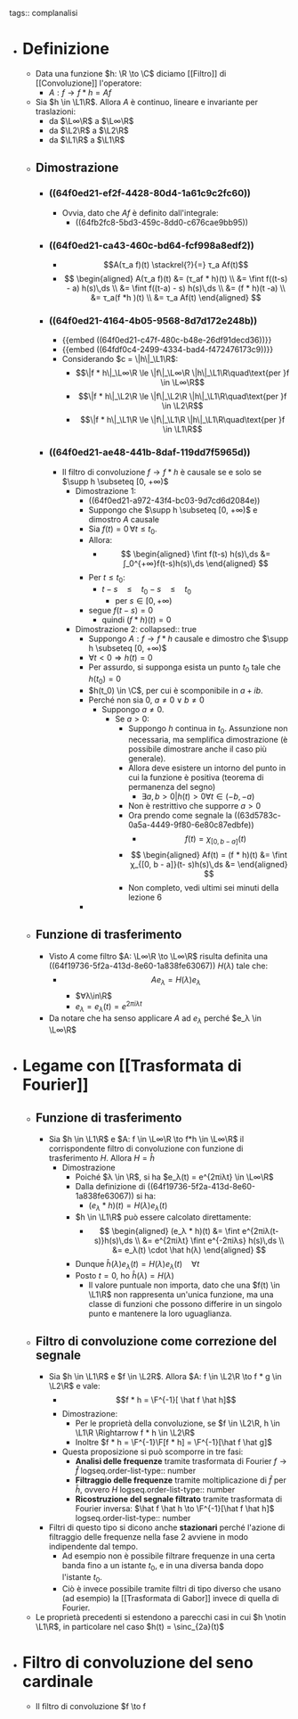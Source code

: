 tags:: complanalisi

- # Definizione
	- Data una funzione $h: \R \to \C$ diciamo [[Filtro]] di [[Convoluzione]] l'operatore:
		- $A : f \to f*h = Af$
	- Sia $h \in \L1\R$. Allora $A$ è continuo, lineare e invariante per traslazioni:
		- da $\L∞\R$ a $\L∞\R$
		- da $\L2\R$ a $\L2\R$
		- da $\L1\R$ a $\L1\R$
	- ## Dimostrazione
		- ### ((64f0ed21-ef2f-4428-80d4-1a61c9c2fc60))
			- Ovvia, dato che $Af$ è definito dall'integrale:
				- ((64fb2fc8-5bd3-459c-8dd0-c676cae9bb95))
		- ### ((64f0ed21-ca43-460c-bd64-fcf998a8edf2))
			- $$A(τ_a f)(t) \stackrel{?}{=} τ_a Af(t)$$
			- $$
			  \begin{aligned}
			  A(τ_a f)(t) &= (τ_af * h)(t) \\
			  &= \fint f((t-s) - a) h(s)\,ds \\
			  &= \fint f((t-a) - s) h(s)\,ds \\
			  &= (f * h)(t -a) \\
			  &= τ_a(f *h )(t) \\
			  &= τ_a Af(t)
			  \end{aligned}
			  $$
		- ### ((64f0ed21-4164-4b05-9568-8d7d172e248b))
			- {{embed ((64f0ed21-c47f-480c-b48e-26df91decd36))}}
			- {{embed ((64fdf0c4-2499-4334-bad4-f472476173c9))}}
			- Considerando $c = \|h\|_\L1\R$:
				- $$\|f * h\|_\L∞\R \le \|f\|_\L∞\R \|h\|_\L1\R\quad\text{per }f \in \L∞\R$$
				- $$\|f * h\|_\L2\R \le \|f\|_\L2\R \|h\|_\L1\R\quad\text{per }f \in \L2\R$$
				- $$\|f * h\|_\L1\R \le \|f\|_\L1\R \|h\|_\L1\R\quad\text{per }f \in \L1\R$$
		- ### ((64f0ed21-ae48-441b-8daf-119dd7f5965d))
			- Il filtro di convoluzione $f \to f * h$ è causale se e solo se $\supp h \subseteq [0, +∞)$
				- Dimostrazione 1:
					- ((64f0ed21-a972-43f4-bc03-9d7cd6d2084e))
					- Suppongo che $\supp h \subseteq [0, +∞)$ e dimostro $A$ causale
					- Sia $f(t) = 0 \,\forall t \le t_0$.
					- Allora:
						- $$
						  \begin{aligned}
						  \fint f(t-s) h(s)\,ds &= ∫_0^{+∞}f(t-s)h(s)\,ds
						  \end{aligned}
						  $$
					- Per $t \le t_0$:
						- $t - s \quad\le\quad t_0 - s \quad\le\quad t_0$
							- per $s \in [0, +∞)$
					- segue $f(t - s) = 0 \quad$
						- quindi $(f * h)(t) = 0$
				- Dimostrazione 2:
				  collapsed:: true
					- Suppongo $A: f \to f * h$ causale e dimostro che $\supp h \subseteq [0, +∞)$
					- $∀ t < 0 \Rightarrow h(t) = 0$
					- Per assurdo, si supponga esista un punto $t_0$ tale che $h(t_0) = 0$
					- $h(t_0) \in \C$, per cui è scomponibile in $a + ib$.
					- Perché non sia 0, $a \neq 0 \vee b \neq 0$
						- Suppongo $a \neq 0$.
							- Se $a > 0$:
								- Suppongo $h$ continua in $t_0$. Assunzione non necessaria, ma semplifica dimostrazione (è possibile dimostrare anche il caso più generale).
								- Allora deve esistere un intorno del punto in cui la funzione è positiva (teorema di permanenza del segno)
									- $\exists a, b > 0 | h(t) > 0 \forall t \in (-b, -a)$
								- Non è restrittivo che supporre $a > 0$
								- Ora prendo come segnale la ((63d5783c-0a5a-4449-9f80-6e80c87edbfe))
									- $$f(t) = χ_{[0, b - a]}(t)$$
								- $$
								  \begin{aligned}
								  Af(t) = (f * h)(t) &= \fint χ_{[0, b - a]}(t- s)h(s)\,ds
								  &= 
								  \end{aligned}
								  $$
								- Non completo, vedi ultimi sei minuti della lezione 6
					-
	- ## Funzione di trasferimento
		- Visto $A$ come filtro $A: \L∞\R \to \L∞\R$ risulta definita una ((64f19736-5f2a-413d-8e60-1a838fe63067)) $H(λ)$ tale che:
			- $$Ae_λ = H(λ)e_λ$$
				- $∀λ\in\R$
				- $e_λ = e_λ(t) = e^{2πiλt}$
		- Da notare che ha senso applicare $A$ ad $e_λ$ perché $e_λ \in \L∞\R$
- # Legame con [[Trasformata di Fourier]]
	- ## Funzione di trasferimento
		- Sia $h \in \L1\R$ e $A: f \in \L∞\R \to f*h \in \L∞\R$ il corrispondente filtro di convoluzione con funzione di trasferimento $H$. Allora $H = \hat h$
			- Dimostrazione
				- Poiché $λ \in \R$, si ha $e_λ(t) = e^{2πiλt} \in \L∞\R$
				- Dalla definizione di ((64f19736-5f2a-413d-8e60-1a838fe63067)) si ha:
					- $(e_λ * h)(t) = H(λ)e_λ(t)$
				- $h \in \L1\R$ può essere calcolato direttamente:
					- $$
					  \begin{aligned}
					  (e_λ * h)(t) &= \fint e^{2πiλ(t-s)}h(s)\,ds \\
					  &= e^{2πiλt} \fint e^{-2πiλs} h(s)\,ds \\
					  &= e_λ(t) \cdot \hat h(λ)
					  \end{aligned}
					  $$
				- Dunque $\hat h(λ) e_λ(t) = H(λ)e_λ(t)\quad ∀t$
				- Posto $t=0$, ho $\hat h(λ) = H(λ)$
					- Il valore puntuale non importa, dato che una $f(t) \in \L1\R$ non rappresenta un'unica funzione, ma una classe di funzioni che possono differire in un singolo punto e mantenere la loro uguaglianza.
	- ## Filtro di convoluzione come correzione del segnale
		- Sia $h \in \L1\R$ e $f \in \L2R$. Allora $A: f \in \L2\R \to f * g \in \L2\R$ e vale:
			- $$f * h = \F^{-1}[ \hat f \hat h]$$
			- Dimostrazione:
				- Per le proprietà della convoluzione, se $f \in \L2\R, h \in \L1\R \Rightarrow f * h \in \L2\R$
				- Inoltre $f * h = \F^{-1}\F[f * h] = \F^{-1}[\hat f \hat g]$
			- Questa proposizione si può scomporre in tre fasi:
				- **Analisi delle frequenze** tramite trasformata di Fourier $f \rightarrow \hat f$
				  logseq.order-list-type:: number
				- **Filtraggio delle frequenze** tramite moltiplicazione di $\hat f$ per $\hat h$, ovvero $H$
				  logseq.order-list-type:: number
				- **Ricostruzione del segnale filtrato** tramite trasformata di Fourier inversa: $\hat f \hat h \to \F^{-1}[\hat f \hat h]$
				  logseq.order-list-type:: number
		- Filtri di questo tipo si dicono anche **stazionari** perché  l'azione di filtraggio delle frequenze nella fase 2 avviene in modo indipendente dal tempo.
			- Ad esempio non è possibile filtrare frequenze in una certa banda fino a un istante $t_0$, e in una diversa banda dopo l'istante $t_0$.
			- Ciò è invece possibile tramite filtri di tipo diverso che usano (ad esempio) la [[Trasformata di Gabor]] invece di quella di Fourier.
	- Le proprietà precedenti si estendono a parecchi casi in cui $h \notin \L1\R$, in particolare nel caso $h(t) = \sinc_{2a}(t)$
- # Filtro di convoluzione del seno cardinale
	- Il filtro di convoluzione $f \to f